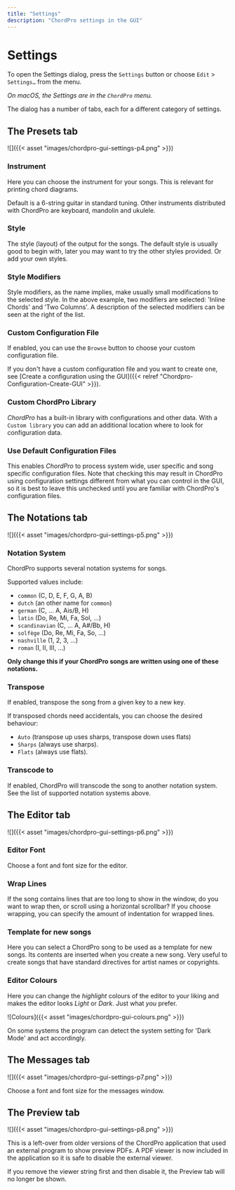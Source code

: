 ```yaml
---
title: "Settings"
description: "ChordPro settings in the GUI"
---
```


# Settings

To open the Settings dialog, press the `Settings` button or 
choose `Edit` > `Settings…` from the menu.

*On macOS, the Settings are in the `ChordPro` menu.*


The dialog has a number of tabs, each for a different category of
settings.

## The Presets tab

![]({{< asset "images/chordpro-gui-settings-p4.png" >}})

### Instrument

Here you can choose the instrument for your songs. This is relevant
for printing chord diagrams.

Default is a 6-string guitar in standard tuning. Other instruments
distributed with ChordPro are keyboard, mandolin and ukulele.

### Style

The style (layout) of the output for the songs. The default style is
usually good to begin with, later you may want to try the other styles
provided. Or add your own styles.

### Style Modifiers

Style modifiers, as the name implies, make usually small
modifications to the selected style. In the above example, two
modifiers are selected: 'Inline Chords' and 'Two Columns'. A
description of the selected modifiers can be seen at the right of the
list.

### Custom Configuration File

If enabled, you can use the `Browse` button to choose your custom
configuration file.

If you don't have a custom configuration file and you want to create
one, see [Create a configuration using the GUI]({{< relref "Chordpro-Configuration-Create-GUI" >}}).

### Custom ChordPro Library

*ChordPro* has a built-in library with configurations and other data.
With a `Custom library` you can add an additional location where to
look for configuration data.

### Use Default Configuration Files

This enables *ChordPro* to process system wide, user specific and
song specific configuration files. Note that checking this may result
in ChordPro using configuration settings different from what you can
control in the GUI, so it is best to leave this unchecked until you
are familiar with ChordPro's configuration files.

## The Notations tab

![]({{< asset "images/chordpro-gui-settings-p5.png" >}})

### Notation System

ChordPro supports several notation systems for songs. 

Supported values include:

* `common` (C, D, E, F, G, A, B)
* `dutch` (an other name for `common`)
* `german` (C, ... A, Ais/B, H)
* `latin` (Do, Re, Mi, Fa, Sol, ...)
* `scandinavian` (C, ... A, A#/Bb, H)
* `solfège` (Do, Re, Mi, Fa, So, ...)
* `nashville` (1, 2, 3, ...)
* `roman` (I, II, III, ...)

**Only change this if your ChordPro songs are written using one of these notations.**

### Transpose

If enabled, transpose the song from a given key to a new key.

If transposed chords need accidentals, you can choose the desired
behaviour:

* `Auto` (transpose up uses sharps, transpose down uses flats)
* `Sharps` (always use sharps).
* `Flats` (always use flats).

### Transcode to

If enabled, ChordPro will transcode the song to another notation
system. See the list of supported notation systems above.

## The Editor tab

![]({{< asset "images/chordpro-gui-settings-p6.png" >}})

### Editor Font

Choose a font and font size for the editor.

### Wrap Lines

If the song contains lines that are too long to show in the window, do
you want to wrap then, or scroll using a horizontal scrollbar?
If you choose wrapping, you can specify the amount of indentation for
wrapped lines.

### Template for new songs

Here you can select a ChordPro song to be used as a template for new
songs.
Its contents are inserted when you create a new song. Very useful to
create songs that have standard directives for artist names or copyrights.

### Editor Colours

Here you can change the *highlight* colours of the editor to your
liking and makes the editor looks *Light* or *Dark*. Just what *you*
prefer.

![Colours]({{< asset "images/chordpro-gui-colours.png" >}})

On some systems the program can detect the system setting for 'Dark
Mode' and act accordingly.

## The Messages tab

![]({{< asset "images/chordpro-gui-settings-p7.png" >}})

Choose a font and font size for the messages window.

## The Preview tab

![]({{< asset "images/chordpro-gui-settings-p8.png" >}})

This is a left-over from older versions of the ChordPro application
that used an external program to show preview PDFs. A PDF viewer is
now included in the application so it is safe to disable the external
viewer.

If you remove the viewer string first and then disable it, the Preview
tab will no longer be shown.
